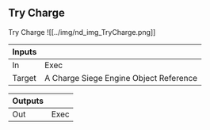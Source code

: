 ## Try Charge
Try Charge
![[../img/nd_img_TryCharge.png]]

|Inputs||
|--|--|
| In | Exec |
| Target | A Charge Siege Engine Object Reference |

|Outputs||
|--|--|
| Out | Exec |
